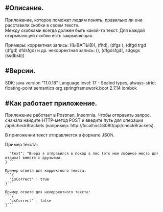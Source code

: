#Описание.
-----------------------------------------------------------------------------------------
Приложение, которое поможет людям понять, правильно ли они расставили скобки в своем тексте.  
Между скобками всегда должен быть какой-то текст. 
Для каждой открывающей скобки есть закрывающая.
   
Примеры: 
корректная запись: ((ЫВАПЫВ)), (fhd), (dfgs   ), (dfgd trgd (dfgd) dfdsfgd) и др. 
некорректная запись: (), (dfgdsfgd(, sdgsgs (ssdbsb)) 

#Версии. 
-----------------------------------------------------------------------------------------
SDK: java version "11.0.18"
Language level: 17 - Sealed types, always-strict floating-point semantics
org.springframework.boot 2.7.14
lombok

#Как работает приложение.
-----------------------------------------------------------------------------------------
Приложение работает в Postman, Insomnia.
Чтобы отправить запрос, сначала найдите HTTP-метод POST и введите путь для операции /api/checkBrackets (например: http://localhost:8080/api/checkBrackets).

В приложении текст отправляется в формате JSON.

Пример текста: 
```{
  "text": "Вчера я отправился в поход в лес (это мое любимое место для отдыха) вместе с друзьями.
} ```

Пример ответа для корректного текста:
```{
  "isCorrect" : true
}```

Пример ответа для некорректного текста:
```{
  "isCorrect" : false
}```

